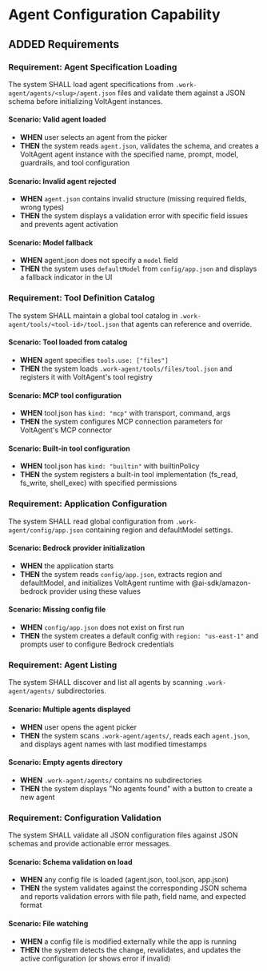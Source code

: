 # Agent Configuration Capability

## ADDED Requirements

### Requirement: Agent Specification Loading

The system SHALL load agent specifications from `.work-agent/agents/<slug>/agent.json` files and validate them against a JSON schema before initializing VoltAgent instances.

#### Scenario: Valid agent loaded

- **WHEN** user selects an agent from the picker
- **THEN** the system reads `agent.json`, validates the schema, and creates a VoltAgent agent instance with the specified name, prompt, model, guardrails, and tool configuration

#### Scenario: Invalid agent rejected

- **WHEN** `agent.json` contains invalid structure (missing required fields, wrong types)
- **THEN** the system displays a validation error with specific field issues and prevents agent activation

#### Scenario: Model fallback

- **WHEN** agent.json does not specify a `model` field
- **THEN** the system uses `defaultModel` from `config/app.json` and displays a fallback indicator in the UI

### Requirement: Tool Definition Catalog

The system SHALL maintain a global tool catalog in `.work-agent/tools/<tool-id>/tool.json` that agents can reference and override.

#### Scenario: Tool loaded from catalog

- **WHEN** agent specifies `tools.use: ["files"]`
- **THEN** the system loads `.work-agent/tools/files/tool.json` and registers it with VoltAgent's tool registry

#### Scenario: MCP tool configuration

- **WHEN** tool.json has `kind: "mcp"` with transport, command, args
- **THEN** the system configures MCP connection parameters for VoltAgent's MCP connector

#### Scenario: Built-in tool configuration

- **WHEN** tool.json has `kind: "builtin"` with builtinPolicy
- **THEN** the system registers a built-in tool implementation (fs_read, fs_write, shell_exec) with specified permissions

### Requirement: Application Configuration

The system SHALL read global configuration from `.work-agent/config/app.json` containing region and defaultModel settings.

#### Scenario: Bedrock provider initialization

- **WHEN** the application starts
- **THEN** the system reads `config/app.json`, extracts region and defaultModel, and initializes VoltAgent runtime with @ai-sdk/amazon-bedrock provider using these values

#### Scenario: Missing config file

- **WHEN** `config/app.json` does not exist on first run
- **THEN** the system creates a default config with `region: "us-east-1"` and prompts user to configure Bedrock credentials

### Requirement: Agent Listing

The system SHALL discover and list all agents by scanning `.work-agent/agents/` subdirectories.

#### Scenario: Multiple agents displayed

- **WHEN** user opens the agent picker
- **THEN** the system scans `.work-agent/agents/`, reads each `agent.json`, and displays agent names with last modified timestamps

#### Scenario: Empty agents directory

- **WHEN** `.work-agent/agents/` contains no subdirectories
- **THEN** the system displays "No agents found" with a button to create a new agent

### Requirement: Configuration Validation

The system SHALL validate all JSON configuration files against JSON schemas and provide actionable error messages.

#### Scenario: Schema validation on load

- **WHEN** any config file is loaded (agent.json, tool.json, app.json)
- **THEN** the system validates against the corresponding JSON schema and reports validation errors with file path, field name, and expected format

#### Scenario: File watching

- **WHEN** a config file is modified externally while the app is running
- **THEN** the system detects the change, revalidates, and updates the active configuration (or shows error if invalid)
